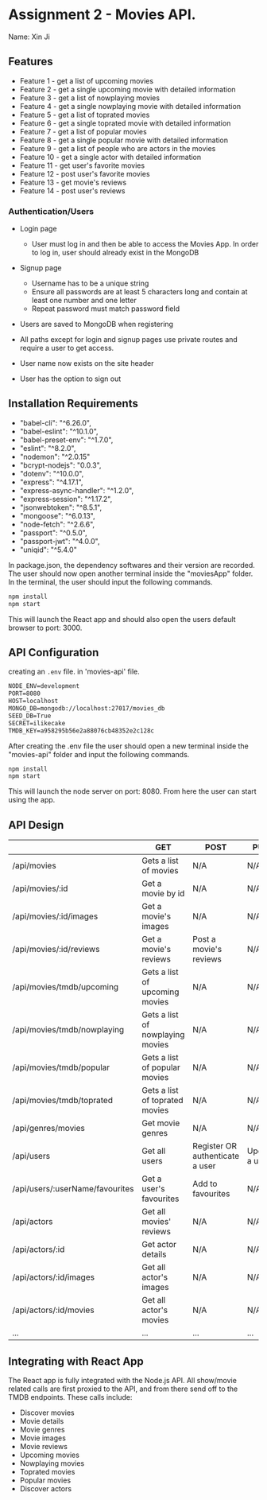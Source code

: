 # Assignment 2 - Movies API.

Name: Xin Ji

## Features

 + Feature 1 -  get a list of upcoming movies
 + Feature 2 -  get a single upcoming movie with detailed information
 + Feature 3 -  get a list of nowplaying movies
 + Feature 4 -  get a single nowplaying movie with detailed information
 + Feature 5 -  get a list of toprated movies
 + Feature 6 -  get a single toprated movie with detailed information
 + Feature 7 -  get a list of popular movies
 + Feature 8 -  get a single popular movie with detailed information
 + Feature 9 -  get a list of people who are actors in the movies
 + Feature 10 -  get a single actor with detailed information
 + Feature 11 -  get user's favorite movies
 + Feature 12 -  post user's favorite movies
 + Feature 13 -  get movie's reviews
 + Feature 14 -  post user's reviews

### Authentication/Users

+ Login page
  + User must log in and then be able to access the Movies App. In order to log in, user should already exist in the MongoDB
+ Signup page
  + Username has to be a unique string
  + Ensure all passwords are at least 5 characters long and contain at least one number and one letter
  + Repeat password must match password field

+ Users are saved to MongoDB when registering
+ All paths except for login and signup pages use private routes and require a user to get access.
+ User name now exists on the site header
+ User has the option to sign out

## Installation Requirements

+ "babel-cli": "^6.26.0",
+ "babel-eslint": "^10.1.0",
+ "babel-preset-env": "^1.7.0",
+ "eslint": "^8.2.0",
+ "nodemon": "^2.0.15"
+ "bcrypt-nodejs": "0.0.3",
+ "dotenv": "^10.0.0",
+ "express": "^4.17.1",
+ "express-async-handler": "^1.2.0",
+ "express-session": "^1.17.2",
+ "jsonwebtoken": "^8.5.1",
+ "mongoose": "^6.0.13",
+ "node-fetch": "^2.6.6",
+ "passport": "^0.5.0",
+ "passport-jwt": "^4.0.0",
+ "uniqid": "^5.4.0"

In package.json, the dependency softwares and their version are recorded. 
The user should now open another terminal inside the "moviesApp" folder. In the terminal, the user should input the following commands.
```bat
npm install
npm start
```
This will launch the React app and should also open the users default browser to port: 3000.

## API Configuration

creating an ``.env`` file. in 'movies-api' file.

```bat
NODE_ENV=development
PORT=8080
HOST=localhost
MONGO_DB=mongodb://localhost:27017/movies_db
SEED_DB=True
SECRET=ilikecake
TMDB_KEY=a958295b56e2a88076cb48352e2c128c
```

After creating the .env file the user should open a new terminal inside the "movies-api" folder and input the following commands. 

```bat
npm install
npm start
```
This will launch the node server on port: 8080.
From here the user can start using the app.
## API Design
|  |  GET | POST | PUT | DELETE
| -- | -- | -- | -- | -- 
| /api/movies |Gets a list of movies | N/A | N/A | N/A
| /api/movies/:id |Get a movie by id | N/A | N/A | N/A
| /api/movies/:id/images |Get a movie's images | N/A | N/A | N/A
| /api/movies/:id/reviews |Get a movie's reviews | Post a movie's reviews  | N/A | N/A
| /api/movies/tmdb/upcoming |Gets a list of upcoming movies | N/A | N/A | N/A
| /api/movies/tmdb/nowplaying |Gets a list of nowplaying movies | N/A | N/A | N/A
| /api/movies/tmdb/popular |Gets a list of popular movies | N/A | N/A | N/A
| /api/movies/tmdb/toprated |Gets a list of toprated movies | N/A | N/A | N/A
| /api/genres/movies |Get movie genres | N/A | N/A | N/A
| /api/users |Get all users |Register OR authenticate a user | Update a user | N/A
| /api/users/:userName/favourites |Get a user's favourites | Add to favourites | N/A | Remove from favourites
| /api/actors |Get all movies' reviews |  N/A | N/A | N/A
| /api/actors/:id |Get actor details |  N/A | N/A | N/A
| /api/actors/:id/images |Get all actor's images |  N/A | N/A | N/A
| /api/actors/:id/movies |Get all actor's movies |  N/A | N/A | N/A
| ... | ... | ... | ... | ...

## Integrating with React App
The React app is fully integrated with the Node.js API. 
All show/movie related calls are first proxied to the API, and from there send off to the TMDB endpoints. 
These calls include:

+ Discover movies
+ Movie details
+ Movie genres
+ Movie images
+ Movie reviews
+ Upcoming movies
+ Nowplaying movies
+ Toprated movies
+ Popular movies
+ Discover actors
